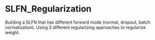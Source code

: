 # SLFN_Regularization
Building a SLFN that has different forward mode (normal, dropout, batch normalization). Using 3 different regularizing approaches to regularize weight.
